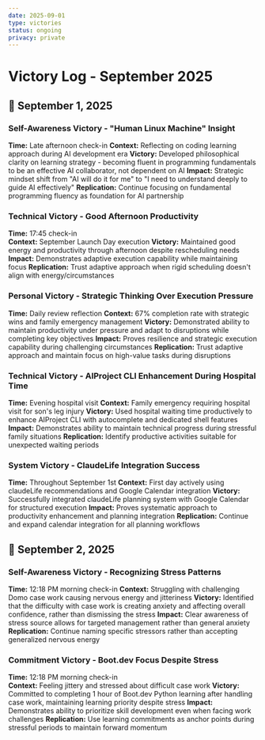 ```yaml
---
date: 2025-09-01
type: victories
status: ongoing
privacy: private
---
```


# Victory Log - September 2025

## 🎯 September 1, 2025

### Self-Awareness Victory - "Human Linux Machine" Insight
**Time:** Late afternoon check-in
**Context:** Reflecting on coding learning approach during AI development era
**Victory:** Developed philosophical clarity on learning strategy - becoming fluent in programming fundamentals to be an effective AI collaborator, not dependent on AI
**Impact:** Strategic mindset shift from "AI will do it for me" to "I need to understand deeply to guide AI effectively"
**Replication:** Continue focusing on fundamental programming fluency as foundation for AI partnership

### Technical Victory - Good Afternoon Productivity
**Time:** 17:45 check-in  
**Context:** September Launch Day execution
**Victory:** Maintained good energy and productivity through afternoon despite rescheduling needs
**Impact:** Demonstrates adaptive execution capability while maintaining focus
**Replication:** Trust adaptive approach when rigid scheduling doesn't align with energy/circumstances

### Personal Victory - Strategic Thinking Over Execution Pressure  
**Time:** Daily review reflection
**Context:** 67% completion rate with strategic wins and family emergency management
**Victory:** Demonstrated ability to maintain productivity under pressure and adapt to disruptions while completing key objectives
**Impact:** Proves resilience and strategic execution capability during challenging circumstances
**Replication:** Trust adaptive approach and maintain focus on high-value tasks during disruptions

### Technical Victory - AIProject CLI Enhancement During Hospital Time
**Time:** Evening hospital visit
**Context:** Family emergency requiring hospital visit for son's leg injury
**Victory:** Used hospital waiting time productively to enhance AIProject CLI with autocomplete and dedicated shell features
**Impact:** Demonstrates ability to maintain technical progress during stressful family situations
**Replication:** Identify productive activities suitable for unexpected waiting periods

### System Victory - ClaudeLife Integration Success
**Time:** Throughout September 1st
**Context:** First day actively using claudeLife recommendations and Google Calendar integration
**Victory:** Successfully integrated claudeLife planning system with Google Calendar for structured execution
**Impact:** Proves systematic approach to productivity enhancement and planning integration
**Replication:** Continue and expand calendar integration for all planning workflows

## 🎯 September 2, 2025

### Self-Awareness Victory - Recognizing Stress Patterns
**Time:** 12:18 PM morning check-in
**Context:** Struggling with challenging Domo case work causing nervous energy and jitteriness
**Victory:** Identified that the difficulty with case work is creating anxiety and affecting overall confidence, rather than dismissing the stress
**Impact:** Clear awareness of stress source allows for targeted management rather than general anxiety
**Replication:** Continue naming specific stressors rather than accepting generalized nervous energy

### Commitment Victory - Boot.dev Focus Despite Stress
**Time:** 12:18 PM morning check-in  
**Context:** Feeling jittery and stressed about difficult case work
**Victory:** Committed to completing 1 hour of Boot.dev Python learning after handling case work, maintaining learning priority despite stress
**Impact:** Demonstrates ability to prioritize skill development even when facing work challenges
**Replication:** Use learning commitments as anchor points during stressful periods to maintain forward momentum